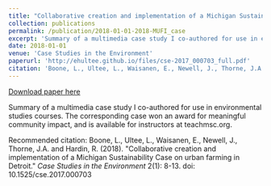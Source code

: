 ```yaml
---
title: "Collaborative creation and implementation of a Michigan Sustainability Case on urban farming in Detroit"
collection: publications
permalink: /publication/2018-01-01-2018-MUFI_case
excerpt: 'Summary of a multimedia case study I co-authored for use in environmental studies courses.  The corresponding case won an award for meaningful community impact, and is available for instructors at teachmsc.org.'
date: 2018-01-01
venue: 'Case Studies in the Environment'
paperurl: 'http://ehultee.github.io/files/cse-2017_000703_full.pdf'
citation: 'Boone, L., Ultee, L., Waisanen, E., Newell, J., Thorne, J.A. and Hardin, R. (2018). &quot;Collaborative creation and implementation of a Michigan Sustainability Case on urban farming in Detroit.&quot; <i>Case Studies in the Environment</i> 2(1): 8-13. doi: 10.1525/cse.2017.000703 '
---
```


<a href='http://ehultee.github.io/files/cse-2017_000703_full.pdf'>Download paper here</a>

Summary of a multimedia case study I co-authored for use in environmental studies courses.  The corresponding case won an award for meaningful community impact, and is available for instructors at teachmsc.org.

Recommended citation: Boone, L., Ultee, L., Waisanen, E., Newell, J., Thorne, J.A. and Hardin, R. (2018). "Collaborative creation and implementation of a Michigan Sustainability Case on urban farming in Detroit." <i>Case Studies in the Environment</i> 2(1): 8-13. doi: 10.1525/cse.2017.000703 